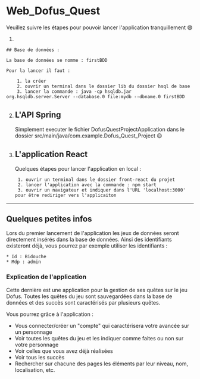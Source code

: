 # Web_Dofus_Quest

Veuillez suivre les étapes pour pouvoir lancer l'application tranquillement 😄

1. 

    ## Base de données : 

    La base de données se nomme : firstBDD

    Pour la lancer il faut :

        1. la créer
        2. ouvrir un terminal dans le dossier lib du dossier hsql de base
        3. lancer la commande : java -cp hsqldb.jar org.hsqldb.server.Server --database.0 file:mydb --dbname.0 firstBDD

2. ## L'API Spring
    
    Simplement executer le fichier DofusQuestProjectApplication dans le dossier src/main/java/com.example.Dofus_Quest_Project 😉

3. ## L'application React

    Quelques étapes pour lancer l'application en local :

        1. ouvrir un terminal dans le dossier front-react du projet
        2. lancer l'application avec la commande : npm start 
        3. ouvrir un navigateur et indiquer dans l'URL 'localhost:3000' pour être rediriger vers l'applicaiton

---

## Quelques petites infos 

Lors du premier lancement de l'application les jeux de données seront directement insérés dans la base de données.
Ainsi des identifiants existeront déjà, vous pourrez par exemple utiliser les identifiants :

    * Id : Bidouche
    * Mdp : admin

### Explication de l'application 

Cette dernière est une application pour la gestion de ses quêtes sur le jeu Dofus. 
Toutes les quêtes du jeu sont sauvegardées dans la base de données et des succès sont caractérisés par plusieurs quêtes.

Vous pourrez grâce à l'application :

* Vous connecter/créer un "compte" qui caractérisera votre avancée sur un personnage
* Voir toutes les quêtes du jeu et les indiquer comme faites ou non sur votre personnage
* Voir celles que vous avez déjà réalisées
* Voir tous les succès
* Rechercher sur chacune des pages les éléments par leur niveau, nom, localisation, etc.

